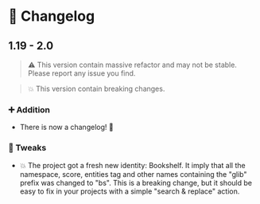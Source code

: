 # 🔧 Changelog

## 1.19 - 2.0

> ⚠️ This version contain massive refactor and may not be stable. Please report any issue you find.

> 💥 This version contain breaking changes.

### ➕ Addition

- There is now a changelog! 🎉

### 🔁 Tweaks

- 💥 The project got a fresh new identity: Bookshelf. It imply that all the namespace, score, entities tag and other names containing the "glib" prefix was changed to "bs". This is a breaking change, but it should be easy to fix in your projects with a simple "search & replace" action.